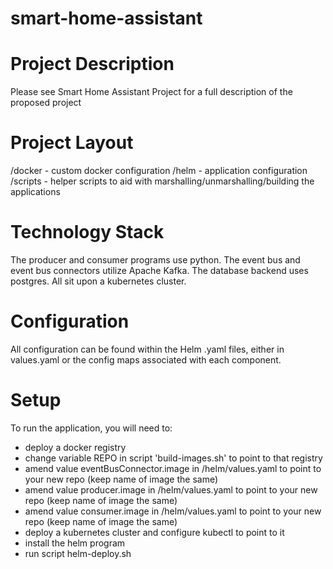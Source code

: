 # smart-home-assistant

# Project Description

Please see Smart Home Assistant Project for a full description 
of the proposed project

# Project Layout

/docker - custom docker configuration
/helm - application configuration
/scripts - helper scripts to aid with marshalling/unmarshalling/building the applications

# Technology Stack

The producer and consumer programs use python.
The event bus and event bus connectors utilize Apache Kafka.
The database backend uses postgres.
All sit upon a kubernetes cluster.

# Configuration

All configuration can be found within the Helm .yaml files, either in values.yaml or the config maps associated with each component.

# Setup

To run the application, you will need to:
- deploy a docker registry 
- change variable REPO in script 'build-images.sh' to point to that registry
- amend value eventBusConnector.image in /helm/values.yaml to point to your new repo (keep name of image the same)
- amend value producer.image in /helm/values.yaml to point to your new repo (keep name of image the same)
- amend value consumer.image in /helm/values.yaml to point to your new repo (keep name of image the same)
- deploy a kubernetes cluster and configure kubectl to point to it
- install the helm program
- run script helm-deploy.sh